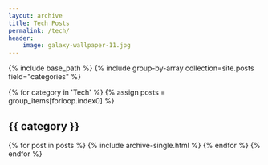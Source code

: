 ```yaml
---
layout: archive
title: Tech Posts
permalink: /tech/
header:
    image: galaxy-wallpaper-11.jpg
---
```


{% include base_path %}
{% include group-by-array collection=site.posts field="categories" %}

{% for category in 'Tech' %}
  {% assign posts = group_items[forloop.index0] %}
  <h2 id="{{ category | slugify }}" class="archive__subtitle">{{ category }}</h2>
  {% for post in posts %}
    {% include archive-single.html %}
  {% endfor %}
{% endfor %}

